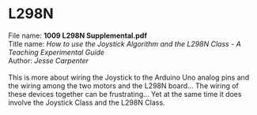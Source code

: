 # L298N 

File name: **1009 L298N Supplemental.pdf**<br/>
Title name: *How to use the Joystick Algorithm and the L298N Class - A Teaching Experimental Guide*<br/>
Author: *Jesse Carpenter*<br/>
<br/>
This is more about wiring the Joystick to the Arduino Uno analog pins and the wiring among the two motors and the L298N board... The wiring of these devices together can be frustrating... Yet at the same time it does involve the Joystick Class and the L298N Class.
